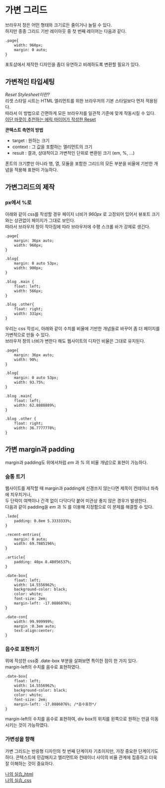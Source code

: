 # 가변 그리드  
브라우저 창은 어떤 형태와 크기로든 줄이거나 늘릴 수 있다.   
하지만 종종 그리드 기반 레이아웃 중 첫 번째 레이어는 다음과 같다.

```html
.page{
    width: 960px;
    margin: 0 auto;
}
```     
포토샵에서 제작한 디자인을 좀더 유연하고 비례하도록 변환할 필요가 있다.

## 가변적인 타입세팅  

_Reset Stylesheet이란?_  
리셋 스타일 시트는 HTML 엘리먼트를 위한 브라우저의 기본 스타일보다 먼저 적용된다.  
따라서 이 방법으로 간편하게 모든 브라우저를 일관적 기준에 맞게 작동시킬 수 있다.  
[이단 마콧이 추천하는 에릭 마이어가 작성한 Reset](http://bkaprt.com/rwd2/11/)

__콘텍스트 측면의 방법__
+ target : 원하는 크기
+ context : 그 값을 포함하는 엘리먼트의 크기
+ result : 결과, 상대적이고 가변적인 단위로 변환된 크기 (em, %, ...)  

폰트의 크기뿐만 아니라 행, 열, 모듈을 포함한 그리드의 모든 부분을 비율에 기반한 개념을 적용해 표현이 가능하다.  

## 가변그리드의 제작  

### px에서 %로  
아래와 같이 css를 작성할 경우 페이지 너비가 _960px_ 로 고정되어 있어서 뷰포트 크기와는 상관없이 페이지가 그대로 보인다.  
따라서 브라우저 창이 작아짐에 따라 브라우저에 수평 스크롤 바가 강제로 생긴다.  
```html
.page{
    margin: 36px auto;
    width: 960px;
}

.blog{
    margin: 0 auto 53px;
    width: 900px;
}

.blog .main {
    float: left;
    width: 566px;
}

.blog .other{
    float: right;
    width: 331px;
}
```  
  
     
우리는 css 작성시, 아래와 같이 수치를 비율에 기반한 개념들로 바꾸어 좀 더 페이지를 가변적으로 만들 수 있다.  
브라우저 창의 너비가 변한다 해도 웹사이트의 디자인 비율은 그대로 유지된다.  
```html
.page{
    margin: 36px auto;
    width: 90%;
}

.blog{
    margin: 0 auto 53px;
    width: 93.75%;
}

.blog .main{
    float: left;
    width: 62.8888889%;
}

.blog .other {
    float: right;
    width: 36.7777778%;
}
``` 

## 가변 margin과 padding  
margin과 padding도 위에서처럼 _em_ 과 _%_ 의 비율 개념으로 표현이 가능하다.  

### 숨통 트기  
웹사이트를 제작할 때 margin과 padding에 신경쓰지 않는다면 제목이 컨테이너 좌측에 치우치거나,  
두 단락이 여백이나 간격 없이 다닥다닥 붙어 미관상 좋지 않은 경우가 발생한다.  
다음과 같이 padding을 _em_ 과 _%_ 를 이용해 지정함으로 이 문제를 해결할 수 있다.  
```html
.lede{
    padding: 0.8em 5.3333333%;
}

.recent-entries{
    margin: 0 auto;
    width: 69.7885196%;
}

.article{
    padding: 40px 8.48056537%;
}

.date-box{
    float: left;
    width: 14.5556962%;
    background-color: black;
    color: white;
    font-size: 2em;
    margin-left: -17.0886076%;
}

.date-con{
    width: 99.999999%;
    margin :0.3em auto;
    text-align:center;
}
```  

### 음수로 표현하기
위에 작성한 css중 .date-box 부분을 살펴보면 특이한 점이 한 가지 있다.  
margin-left의 수치를 음수로 표현하였다.  
```html
.date-box{
    float: left;
    width: 14.5556962%;
    background-color: black;
    color: white;
    font-size: 2em;
    margin-left: -17.0886076%; /*음수표현*/
}
```
margin-left의 수치를 음수로 표현하여, div box의 위치를 왼쪽으로 원하는 만큼 이동시키는 것이 가능하였다. 


### 가변성을 향해  
가변 그리드는 반응형 디자인의 첫 번째 단계이자 기초이지만, 가장 중요한 단계이기도 하다.
콘텍스트에 민감해지고 엘리먼트와 컨테이너 사이의 비율 관계에 집중하고 더욱 잘 이해하는 것이 중요하다.  

[나의 실습_html](html/grid.html)  
[나의 실습_css](css/grid_css.css)

